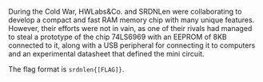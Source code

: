 During the Cold War, HWLabs&Co. and SRDNLen were collaborating to develop a compact and fast RAM memory chip with many unique features. However, their efforts were not in vain, as one of their rivals had managed to steal a prototype of the chip 74LS6969 with an EEPROM of 8KB connected to it, along with a USB peripheral for connecting it to computers and an experimental datasheet that defined the mini circuit.

The flag format is `srdnlen{[FLAG]}`.
